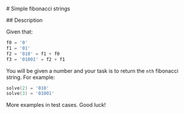 # Simple fibonacci strings

## Description

Given that:

```go
f0 = '0'
f1 = '01'
f2 = '010' = f1 + f0
f3 = '01001' = f2 + f1
```

You will be given a number and your task is to return the `nth` fibonacci string. For example:

```go
solve(2) = '010'
solve(3) = '01001'
```

More examples in test cases. Good luck!

